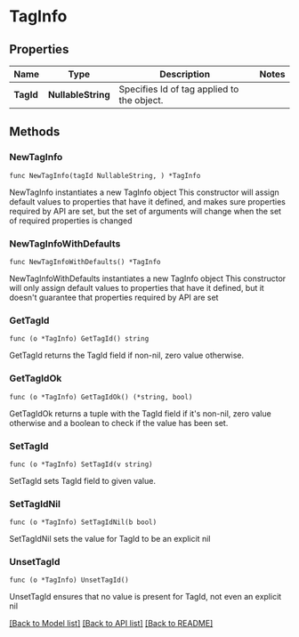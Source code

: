 # TagInfo

## Properties

Name | Type | Description | Notes
------------ | ------------- | ------------- | -------------
**TagId** | **NullableString** | Specifies Id of tag applied to the object. | 

## Methods

### NewTagInfo

`func NewTagInfo(tagId NullableString, ) *TagInfo`

NewTagInfo instantiates a new TagInfo object
This constructor will assign default values to properties that have it defined,
and makes sure properties required by API are set, but the set of arguments
will change when the set of required properties is changed

### NewTagInfoWithDefaults

`func NewTagInfoWithDefaults() *TagInfo`

NewTagInfoWithDefaults instantiates a new TagInfo object
This constructor will only assign default values to properties that have it defined,
but it doesn't guarantee that properties required by API are set

### GetTagId

`func (o *TagInfo) GetTagId() string`

GetTagId returns the TagId field if non-nil, zero value otherwise.

### GetTagIdOk

`func (o *TagInfo) GetTagIdOk() (*string, bool)`

GetTagIdOk returns a tuple with the TagId field if it's non-nil, zero value otherwise
and a boolean to check if the value has been set.

### SetTagId

`func (o *TagInfo) SetTagId(v string)`

SetTagId sets TagId field to given value.


### SetTagIdNil

`func (o *TagInfo) SetTagIdNil(b bool)`

 SetTagIdNil sets the value for TagId to be an explicit nil

### UnsetTagId
`func (o *TagInfo) UnsetTagId()`

UnsetTagId ensures that no value is present for TagId, not even an explicit nil

[[Back to Model list]](../README.md#documentation-for-models) [[Back to API list]](../README.md#documentation-for-api-endpoints) [[Back to README]](../README.md)


